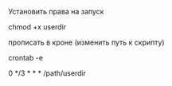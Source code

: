 Установить права на запуск

chmod +x userdir

прописать в кроне (изменить путь к скрипту)

crontab -e

0 */3 * * * /path/userdir
